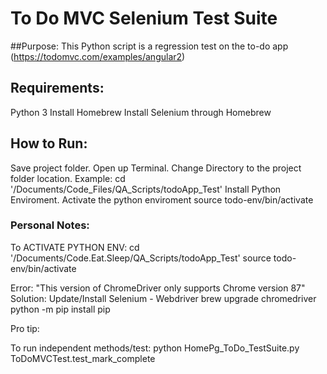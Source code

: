 # To Do MVC Selenium Test Suite
##Purpose: 
This Python script is a regression test on the to-do app (https://todomvc.com/examples/angular2)

## Requirements: 
Python 3 
Install Homebrew
Install Selenium through Homebrew

## How to Run: 
Save project folder.
Open up Terminal. 
Change Directory to the project folder location. Example: cd '/Documents/Code_Files/QA_Scripts/todoApp_Test'
Install Python Enviroment.
 Activate the python enviroment  source todo-env/bin/activate  









### Personal Notes: 
To ACTIVATE PYTHON ENV:
    cd '/Documents/Code.Eat.Sleep/QA_Scripts/todoApp_Test'
    source todo-env/bin/activate  

Error: "This version of ChromeDriver only supports Chrome version 87"
Solution: Update/Install Selenium - Webdriver
    brew upgrade chromedriver
    python -m pip install pip

Pro tip: <!-- *history* shows last used commands-->

To run independent methods/test:
    python HomePg_ToDo_TestSuite.py ToDoMVCTest.test_mark_complete 

